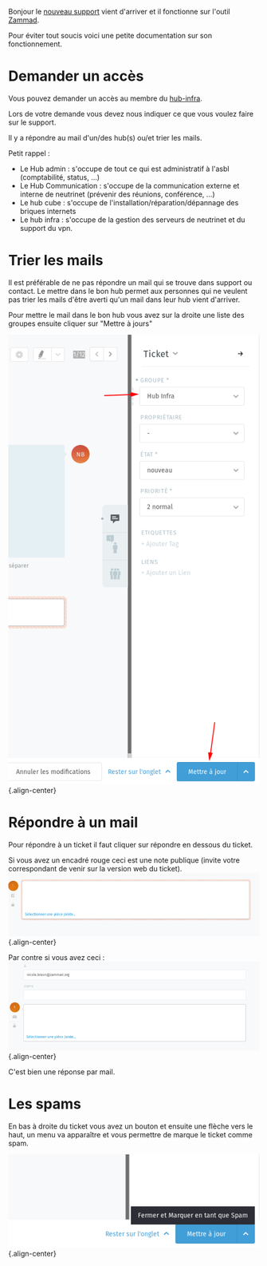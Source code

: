 <!-- TITLE: Support -->

Bonjour le [nouveau support](https://beta-support.neutrinet.be) vient d'arriver et il fonctionne sur l'outil [Zammad](https://zammad.org/).

Pour éviter tout soucis voici une petite documentation sur son fonctionnement.

# Demander un accès
Vous pouvez demander un accès au membre du [hub-infra](#hub-infra).

Lors de votre demande vous devez nous indiquer ce que vous voulez faire sur le support.

Il y a répondre au mail d'un/des hub(s) ou/et trier les mails.

Petit rappel : 

- Le Hub admin : s'occupe de tout ce qui est administratif à l'asbl (comptabilité, status, ...)
- Le Hub Communication : s'occupe de la communication externe et interne de neutrinet (prévenir des réunions, conférence, ...)
- Le hub cube : s'occupe de l'installation/réparation/dépannage des briques internets
- Le hub infra : s'occupe de la gestion des serveurs de neutrinet et du support du vpn.
 

# Trier les mails

Il est préférable de ne pas répondre un mail qui se trouve dans support ou contact. Le mettre dans le bon hub permet aux personnes qui ne veulent pas trier les mails d'être averti qu'un mail dans leur hub vient d'arriver.

Pour mettre le mail dans le bon hub vous avez sur la droite une liste des groupes ensuite cliquer sur "Mettre à jours"

![Image Change hub](/uploads/documentation-support/screen-001.png){.align-center}


# Répondre à un mail

Pour répondre à un ticket il faut cliquer sur répondre en dessous du ticket.

Si vous avez un encadré rouge ceci est une note publique (invite votre correspondant de venir sur la version web du ticket).
![Image internal note](/uploads/documentation-support/screen-002.png){.align-center}


Par contre si vous avez ceci : 
![Image repsond mail](/uploads/documentation-support/screen-003.png){.align-center}


C'est bien une réponse par mail.


# Les spams
En bas à droite du ticket vous avez un bouton et ensuite une flèche vers le haut, un menu va apparaître et vous permettre de marque le ticket comme spam.

![Image spam](/uploads/documentation-support/screen-004.png){.align-center}
